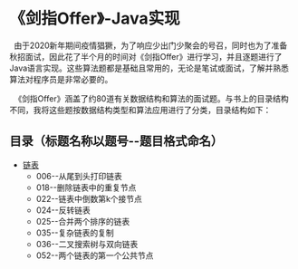 《剑指Offer》-Java实现
===========================

&nbsp;&nbsp;由于2020新年期间疫情猖獗，为了响应少出门少聚会的号召，同时也为了准备秋招面试，因此花了半个月的时间对《剑指Offer》进行学习，并且逐题进行了Java语言实现。这些算法题都是基础且常用的，无论是笔试或面试，了解并熟悉算法对程序员是非常必要的。



&nbsp;&nbsp;《剑指Offer》涵盖了约80道有关数据结构和算法的面试题。与书上的目录结构不同，我将这些题按数据结构类型和算法应用进行了分类，目录结构如下：


## 目录（标题名称以题号--题目格式命名）
* [链表](#链表)
    * 006--从尾到头打印链表
    * 018--删除链表中的重复节点
    * 022--链表中倒数第k个接节点
    * 024--反转链表
    * 025--合并两个排序的链表
    * 035--复杂链表的复制
    * 036--二叉搜索树与双向链表
    * 052--两个链表的第一个公共节点
    
    
    
    
